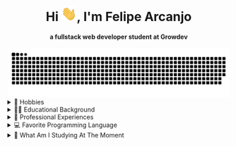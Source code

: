 <div align="center">
<h1 align="center">Hi <img width="35" src="https://github.com/1999AZZAR/1999AZZAR/blob/main/resources/img/waving.gif">, I'm Felipe Arcanjo</h1>
<h4 align="center">a fullstack web developer student at Growdev</h4>
</div>

<div align="center">
  <a href="https://1999azzar.github.io/1999AZZAR/">
  <img  src="https://github.com/1999AZZAR/1999AZZAR/blob/main/resources/img/grid-snake.svg"
       alt="snake" /></a>
</div>

<details>
  <summary>🎸 Hobbies</summary>
  
<div>

 
</div>
</details>

<details>
  <summary>👨‍🎓 Educational Background</summary>
<div>

 
</div>
</details>

<details>
  <summary>👷 Professional Experiences</summary>
<div>

 
</div>
</details>

<details>
  <summary>💻 Favorite Programming Language</summary>
<div>

 
</div>
</details>

<details>
  <summary>🧮 What Am I Studying At The Moment</summary>
<div>

 
</div>
</details>

